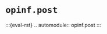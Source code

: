 # `opinf.post`

:::{eval-rst}
.. automodule:: opinf.post
:::

<!-- :::{important}
Undo preprocessing before you do postprocessing.
Reduced-order model outputs need to be translated back to the state space of the original system of interest.
Raw -> Shifted -> Scaled -> Projected -> Solve
::: -->


<!--The functions listed below compute the absolute and relative errors in different norms.

| Function | Norm |
| :------- | :--- |
| `post.frobenius_error()` | [Frobenius norm](https://en.wikipedia.org/wiki/Matrix_norm#Frobenius_norm) |
| `post.lp_error()` | [$\ell^{p}$ norm](https://en.wikipedia.org/wiki/Lp_space#The_p-norm_in_finite_dimensions) (columnwise) |
| `post.Lp_error()` | [$L^{p}$ norm](https://en.wikipedia.org/wiki/Lp_space#Lp_spaces) |

## Old API

In the following documentation we denote $q_{ij} = [\mathbf{Q}]$ for the entries of a matrix $\mathbf{Q} \in \mathbb{R}^{n\times k}$ and $q_{i} = [\mathbf{q}]_{i}$ for the entries of a vector $q$.

**`post.frobenius_error(Qtrue, Qapprox)`**: Compute the absolute and relative Frobenius-norm errors between snapshot sets `Qtrue` and `Qapprox`.
The [Frobenius matrix norm](https://en.wikipedia.org/wiki/Matrix_norm#Frobenius_norm) is defined by

$$
    \|\mathbf{Q}\|_{F}
    = \sqrt{\text{trace}(\mathbf{Q}^{\mathsf{T}}\mathbf{Q})}
    = \left(\sum_{i=1}^{n}\sum_{j=1}^{k}|q_{ij}|^2\right)^{1/2}.
$$

**`post.lp_error(Qtrue, Qapprox, p=2, normalize=False)`**: Compute the absolute and relative $\ell^{p}$-norm errors between snapshot sets `Qtrue` and `Qapprox`.
The [$\ell^{p}$ norm](https://en.wikipedia.org/wiki/Lp_space#The_p-norm_in_finite_dimensions) is defined by

\begin{align*}
    \|\mathbf{q}\|_{p}
    = \begin{cases}
    \left(\displaystyle\sum_{i=1}^{n}|q_i|^p\right)^{1/p} & p < \infty,
    \\ & \\
    \underset{i=1,\ldots,n}{\text{sup}}|q_i| & p = \infty.
    \end{cases}
\end{align*}

With $p = 2$ this is the usual _Euclidean norm_.
The errors are calculated for each pair of columns of `Qtrue` and `Qapprox`.
If `normalize=True`, then the _normalized absolute error_ is computed instead of the relative error:

$$
    \text{norm\_abs\_error}_j
    = \frac{\|\mathbf{q}_j - \mathbf{y}_j\|_{p}}{\max_{l=1,\ldots,k}\|\mathbf{q}_l\|_{p}},
    \quad
    j = 1,\ldots,k.
$$

**`post.Lp_error(Qtrue, Qapprox, t=None, p=2)`**: Approximate the absolute and relative $L^{p}$-norm errors between snapshot sets `Qtrue` and `Qapprox` corresponding to times `t`.
The [$L^{p}$ norm](https://en.wikipedia.org/wiki/Lp_space#Lp_spaces) for vector-valued functions is defined by

$$
    \|\mathbf{q}(\cdot)\|_{L^p([a,b])}
    = \begin{cases}
    \left(\displaystyle\int_{a}^{b}\|\mathbf{q}(t)\|_{p}^p\:dt\right)^{1/p} & p < \infty,
    \\ & \\
    \sup_{t\in[a,b]}\|\mathbf{q}(t)\|_{\infty} & p = \infty.
    \end{cases}
$$

For finite _p_, the integrals are approximated by the trapezoidal rule:

$$
    \int_{a}^{b}\|\mathbf{q}(t)\|_{p}^{p}\:dt
    \approx \delta t\left(
        \frac{1}{2}\|\mathbf{q}(t_0)\|_{p}^p
        + \sum_{j=1}^{k-2}\|\mathbf{q}(t_j)\|_{p}^p
        + \frac{1}{2}\|\mathbf{q}(t_{k-1})\|_{p}^p
    \right),
    \\
    a = t_0 < t_1 < \cdots < t_{k-1} = b.
$$

The `t` argument can be omitted if _p_ is infinity (`p = np.inf`). -->
